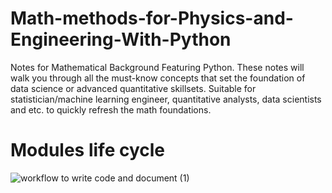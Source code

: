 # Math-methods-for-Physics-and-Engineering-With-Python
Notes for Mathematical Background Featuring Python. These notes will walk you through all the must-know concepts that set the foundation of data science or advanced quantitative skillsets. Suitable for statistician/machine learning engineer, quantitative analysts, data scientists and etc. to quickly refresh the math foundations.

# Modules life cycle
![workflow to write code and document (1)](https://github.com/caeltarifa/Math-methods-for-Physics-and-Engineering-With-Python/assets/23003922/69d1ac30-15fe-427c-a20a-d73d472b1273)
